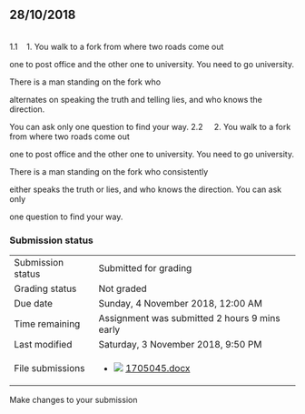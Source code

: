 <h2>28/10/2018</h2><br />1.1    1. You walk to a fork from where two roads come out
one to post office and the other one to university. You need to go university.
There is a man standing on the fork who
alternates on speaking the truth and telling lies, and who knows the direction.
You can ask only one question to find your way. 2.2     2. You walk to a fork from where two roads come out
one to post office and the other one to university. You need to go university.
There is a man standing on the fork who consistently
either speaks the truth or lies, and who knows the direction. You can ask only
one question to find your way. 
 

<h3>Submission status</h3><table>
<tbody><tr>
<td>Submission status</td>
<td>Submitted for grading</td>
</tr>
<tr>
<td>Grading status</td>
<td>Not graded</td>
</tr>
<tr>
<td>Due date</td>
<td>Sunday, 4 November 2018, 12:00 AM</td>
</tr>
<tr>
<td>Time remaining</td>
<td>Assignment was submitted 2 hours 9 mins early</td>
</tr>
<tr>
<td>Last modified</td>
<td>Saturday, 3 November 2018, 9:50 PM</td>
</tr>
<tr>
<td>File submissions</td>
<td><ul><li><img src="..%5COut%20of%20the%20Book%20Assignment%5Cfile%5Cdocument.png" /> <a href="file%5C1705045.docx">1705045.docx</a> 
</li></ul>

</td>
</tr>

</tbody>
</table>



Make changes to your submission



